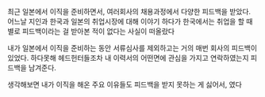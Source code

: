 
최근 일본에서 이직을 준비하면서, 여러회사의 채용과정에서 다양한 피드백을 받았다. 어느날 지인과 한국과 일본의 취업시장에 대해 이야기 하다가
한국에서는 취업을 할 때 별로 피드백이라는 걸 받아본 적이 없다는 사실이 떠올랐다

내가 일본에서 이직을 준비하는 동안 서류심사를 제외하고는 거의 매번 회사의 피드백이 있었다. 하다못해 헤드헌터들조차 내 이력서의 어떤면에 
관심을 가지고 연락하였는지 피드백을 남겨준다. 

생각해보면 내가 이직을 해온 주요 이유들도 피드백을 받지 못하는 게 싫어서, 였다
